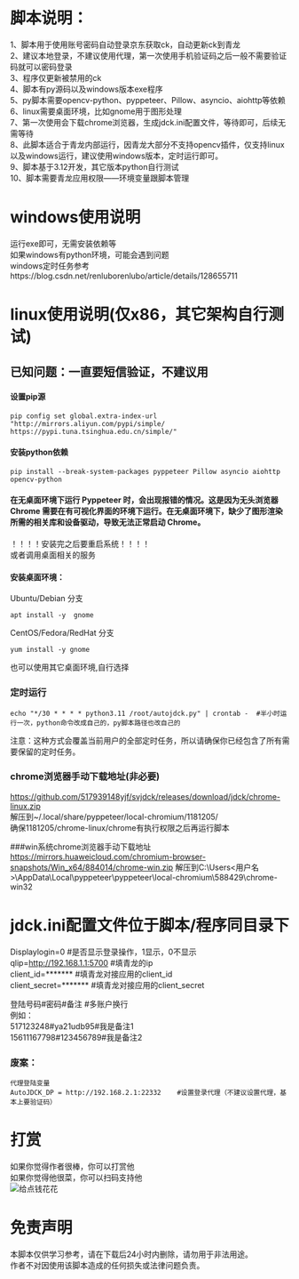   
# 脚本说明：  
1、脚本用于使用账号密码自动登录京东获取ck，自动更新ck到青龙  
2、建议本地登录，不建议使用代理，第一次使用手机验证码之后一般不需要验证码就可以密码登录  
3、程序仅更新被禁用的ck  
4、脚本有py源码以及windows版本exe程序  
5、py脚本需要opencv-python、pyppeteer、Pillow、asyncio、aiohttp等依赖  
6、linux需要桌面环境，比如gnome用于图形处理  
7、第一次使用会下载chrome浏览器，生成jdck.ini配置文件，等待即可，后续无需等待  
8、此脚本适合于青龙内部运行，因青龙大部分不支持opencv插件，仅支持linux以及windows运行，建议使用windows版本，定时运行即可。  
9、脚本基于3.12开发，其它版本python自行测试  
10、脚本需要青龙应用权限——环境变量跟脚本管理  

  
# windows使用说明
运行exe即可，无需安装依赖等  
如果windows有python环境，可能会遇到问题  
windows定时任务参考https://blog.csdn.net/renluborenlubo/article/details/128655711  

# linux使用说明(仅x86，其它架构自行测试)  
## 已知问题：一直要短信验证，不建议用  
#### 设置pip源  
```
pip config set global.extra-index-url "http://mirrors.aliyun.com/pypi/simple/ https://pypi.tuna.tsinghua.edu.cn/simple/"
```

#### 安装python依赖
```
pip install --break-system-packages pyppeteer Pillow asyncio aiohttp opencv-python
`````

#### 在无桌面环境下运行 Pyppeteer 时，会出现报错的情况。这是因为无头浏览器 Chrome 需要在有可视化界面的环境下运行。在无桌面环境下，缺少了图形渲染所需的相关库和设备驱动，导致无法正常启动 Chrome。  
！！！！安装完之后要重启系统！！！！  
或者调用桌面相关的服务  
    
#### 安装桌面环境：
Ubuntu/Debian 分支
```
apt install -y  gnome
```
CentOS/Fedora/RedHat 分支
```
yum install -y gnome
```
也可以使用其它桌面环境,自行选择  

### 定时运行  
```
echo "*/30 * * * * python3.11 /root/autojdck.py" | crontab -  #半小时运行一次，python命令改成自己的，py脚本路径也改自己的
```
注意：这种方式会覆盖当前用户的全部定时任务，所以请确保你已经包含了所有需要保留的定时任务。  

### chrome浏览器手动下载地址(非必要)
https://github.com/517939148yjf/svjdck/releases/download/jdck/chrome-linux.zip  
解压到~/.local/share/pyppeteer/local-chromium/1181205/  
确保1181205/chrome-linux/chrome有执行权限之后再运行脚本  

###win系统chrome浏览器手动下载地址
https://mirrors.huaweicloud.com/chromium-browser-snapshots/Win_x64/884014/chrome-win.zip
解压到C:\Users\<用户名>\AppData\Local\pyppeteer\pyppeteer\local-chromium\588429\chrome-win32


# jdck.ini配置文件位于脚本/程序同目录下
Displaylogin=0  #是否显示登录操作，1显示，0不显示  
qlip=http://192.168.1.1:5700  #填青龙的ip  
client_id=*******    #填青龙对接应用的client_id  
client_secret=*******     #填青龙对接应用的client_secret  

登陆号码#密码#备注          #多账户换行  
例如：  
517123248#ya21udb95#我是备注1  
15611167798#123456789#我是备注2  


### 废案：
```
代理登陆变量  
AutoJDCK_DP = http://192.168.2.1:22332    #设置登录代理（不建议设置代理，基本上要验证码）  
```

# 打赏  
如果你觉得作者很棒，你可以打赏他  
如果你觉得他很菜，你可以扫码支持他  
![给点钱花花](get_me_some_money.jpg)

# 免责声明  
本脚本仅供学习参考，请在下载后24小时内删除，请勿用于非法用途。  
作者不对因使用该脚本造成的任何损失或法律问题负责。  
